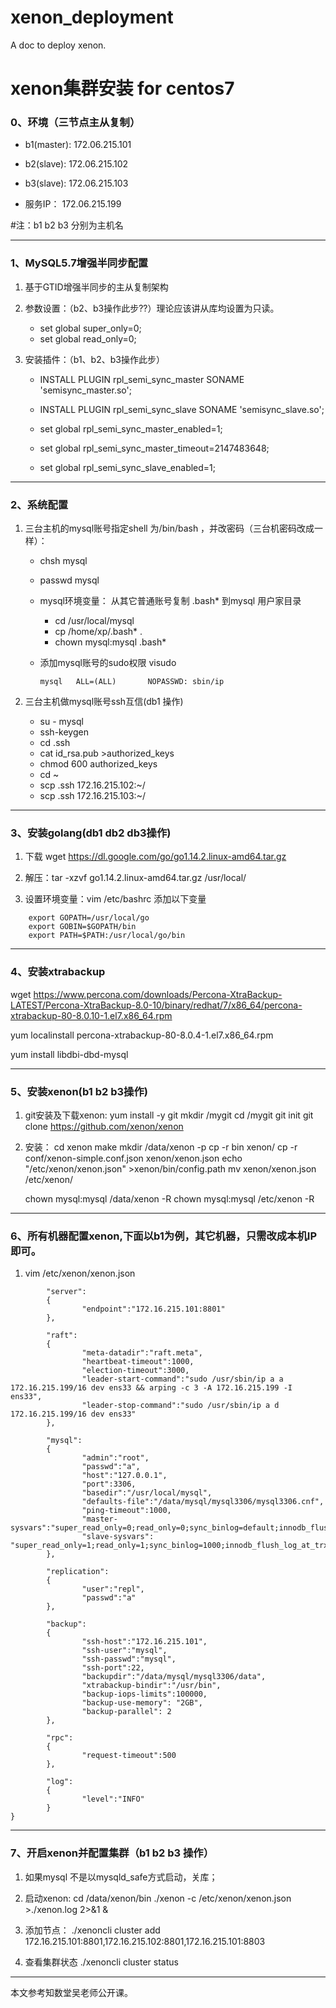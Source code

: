 # xenon_deployment
A doc to deploy xenon.

# xenon集群安装 for centos7
### 0、环境（三节点主从复制） 
* b1(master): 172.06.215.101

* b2(slave): 172.06.215.102

* b3(slave): 172.06.215.103

* 服务IP： 172.06.215.199


\#注：b1 b2 b3 分别为主机名

---
### 1、MySQL5.7增强半同步配置
1. 基于GTID增强半同步的主从复制架构

2. 参数设置：（b2、b3操作此步??）理论应该讲从库均设置为只读。
    * set global super_only=0;
    * set global read_only=0;
    
3. 安装插件：（b1、b2、b3操作此步）
    * INSTALL PLUGIN rpl_semi_sync_master SONAME 'semisync_master.so';
    * INSTALL PLUGIN rpl_semi_sync_slave SONAME 'semisync_slave.so';

    * set global rpl_semi_sync_master_enabled=1;
    * set global rpl_semi_sync_master_timeout=2147483648;
    * set global rpl_semi_sync_slave_enabled=1;

---
### 2、系统配置
1. 三台主机的mysql账号指定shell 为/bin/bash ，并改密码（三台机密码改成一样）：
    * chsh mysql
           

    * passwd mysql
    * mysql环境变量： 从其它普通账号复制 .bash* 到mysql 用户家目录
        * cd /usr/local/mysql
        * cp /home/xp/.bash* .
        * chown mysql:mysql .bash*

     * 添加mysql账号的sudo权限
         visudo 
        ```
        mysql   ALL=(ALL)       NOPASSWD: sbin/ip  
        ```

    
1. 三台主机做mysql账号ssh互信(db1 操作)
     * su - mysql
     * ssh-keygen
     * cd .ssh
     * cat id_rsa.pub >authorized_keys
     * chmod 600  authorized_keys
     * cd  ~
     * scp .ssh 172.16.215.102:~/
     * scp .ssh 172.16.215.103:~/
     

---
### 3、安装golang(db1 db2 db3操作)
1. 下载 wget https://dl.google.com/go/go1.14.2.linux-amd64.tar.gz

2. 解压：tar -xzvf go1.14.2.linux-amd64.tar.gz /usr/local/

3. 设置环境变量：vim /etc/bashrc 添加以下变量   
```
    export GOPATH=/usr/local/go
    export GOBIN=$GOPATH/bin
    export PATH=$PATH:/usr/local/go/bin
```

---
### 4、安装xtrabackup
wget https://www.percona.com/downloads/Percona-XtraBackup-LATEST/Percona-XtraBackup-8.0-10/binary/redhat/7/x86_64/percona-xtrabackup-80-8.0.10-1.el7.x86_64.rpm
 
 yum localinstall percona-xtrabackup-80-8.0.4-1.el7.x86_64.rpm 
 
 yum install libdbi-dbd-mysql
 
---
### 5、安装xenon(b1 b2 b3操作)
1. git安装及下载xenon:
    yum install -y git
    mkdir /mygit
    cd /mygit
    git init
    git clone https://github.com/xenon/xenon
    
2. 安装：
    cd xenon
    make
    mkdir /data/xenon -p 
    cp -r bin xenon/
    cp -r conf/xenon-simple.conf.json xenon/xenon.json 
    echo "/etc/xenon/xenon.json" >xenon/bin/config.path 
    mv xenon/xenon.json /etc/xenon/
    
    chown mysql:mysql /data/xenon -R
    chown mysql:mysql /etc/xenon -R
    

---
### 6、所有机器配置xenon,下面以b1为例，其它机器，只需改成本机IP即可。
1. vim /etc/xenon/xenon.json 

```{
        "server":
        {
                "endpoint":"172.16.215.101:8801"
        },

        "raft":
        {
                "meta-datadir":"raft.meta",
                "heartbeat-timeout":1000,
                "election-timeout":3000,
                "leader-start-command":"sudo /usr/sbin/ip a a 172.16.215.199/16 dev ens33 && arping -c 3 -A 172.16.215.199 -I ens33",
                "leader-stop-command":"sudo /usr/sbin/ip a d 172.16.215.199/16 dev ens33"
        },

        "mysql":
        {
                "admin":"root",
                "passwd":"a",
                "host":"127.0.0.1",
                "port":3306,
                "basedir":"/usr/local/mysql",
                "defaults-file":"/data/mysql/mysql3306/mysql3306.cnf",
                "ping-timeout":1000,
                "master-sysvars":"super_read_only=0;read_only=0;sync_binlog=default;innodb_flush_log_at_trx_commit=default",
                "slave-sysvars": "super_read_only=1;read_only=1;sync_binlog=1000;innodb_flush_log_at_trx_commit=2"
        },

        "replication":
        {
                "user":"repl",
                "passwd":"a"
        },

        "backup":
        {
                "ssh-host":"172.16.215.101",
                "ssh-user":"mysql",
                "ssh-passwd":"mysql",
                "ssh-port":22,
                "backupdir":"/data/mysql/mysql3306/data",
                "xtrabackup-bindir":"/usr/bin",
                "backup-iops-limits":100000,
                "backup-use-memory": "2GB",
                "backup-parallel": 2
        },

        "rpc":
        {
                "request-timeout":500
        },

        "log":
        {
                "level":"INFO"
        }
}
```

---
### 7、开启xenon并配置集群（b1 b2 b3 操作）
1. 如果mysql 不是以mysqld_safe方式启动，关库；
 
2. 启动xenon:
    cd /data/xenon/bin
   ./xenon -c /etc/xenon/xenon.json  >./xenon.log 2>&1 &

3. 添加节点：
    ./xenoncli cluster add 172.16.215.101:8801,172.16.215.102:8801,172.16.215.101:8803
    
4. 查看集群状态
    ./xenoncli cluster status

---


本文参考知数堂吴老师公开课。     


